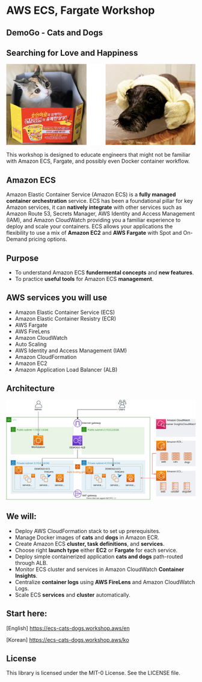 # AWS ECS, Fargate Workshop

## DemoGo - Cats and Dogs

## Searching for Love and Happiness

![catsdogs](static/images/intro/catsdogs.svg)

This workshop is designed to educate engineers that might not be familiar with Amazon ECS, Fargate, and possibly even Docker container workflow.

## Amazon ECS

Amazon Elastic Container Service (Amazon ECS) is a **fully managed container orchestration** service. ECS has been a foundational pillar for key Amazon services, it can **natively integrate** with other services such as Amazon Route 53, Secrets Manager, AWS Identity and Access Management (IAM), and Amazon CloudWatch providing you a familiar experience to deploy and scale your containers. ECS allows your applications the flexibility to use a mix of **Amazon EC2** and **AWS Fargate** with Spot and On-Demand pricing options.

## Purpose

- To understand Amazon ECS **fundermental concepts** and **new features**.
- To practice **useful tools** for Amazon ECS **management**.

## AWS services you will use

- Amazon Elastic Container Service (ECS)
- Amazon Elastic Container Resistry (ECR)
- AWS Fargate
- AWS FireLens
- Amazon CloudWatch
- Auto Scaling
- AWS Identity and Access Management (IAM)
- Amazon CloudFormation
- Amazon EC2
- Amazon Application Load Balancer (ALB)

## Architecture

![Architecture](static/images/intro/architecture.svg)

## We will:

- Deploy AWS CloudFormation stack to set up prerequisites.
- Manage Docker images of **cats** and **dogs** in Amazon ECR.
- Create Amazon ECS **cluster, task definitions**, and **services**.
- Choose right **launch type** either **EC2** or **Fargate** for each service.
- Deploy simple containerized application **cats and dogs** path-routed through ALB.
- Monitor ECS cluster and services in Amazon CloudWatch **Container Insights**.
- Centralize **container logs** using **AWS FireLens** and Amazon CloudWatch Logs.
- Scale ECS **services** and **cluster** automatically.

## Start here:

[English]
https://ecs-cats-dogs.workshop.aws/en

[Korean]
https://ecs-cats-dogs.workshop.aws/ko

## License

This library is licensed under the MIT-0 License. See the LICENSE file.
